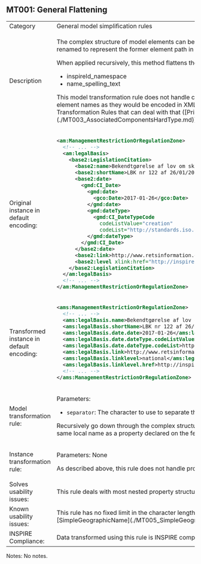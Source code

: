 ## MT001: General Flattening

<table>
<tr>
<td>Category</td>
<td>General model simplification rules</td>
</tr>
<tr>
<td>Description</td>
<td><p>The complex structure of model elements can be reduced by applying a flattening method. The principle of the flattening is to derive a flat model structure by moving the nested child elements to its parent. The elements can be renamed to represent the former element path in the name of the resulting element and to avoid naming conflicts. The cardinality of the derived elements should be calculated from the cardinalities of the former element path.</p> 
<p>When applied recursively, this method flattens the structure of multiple levels and will result in properties such as these:</p>
<ul>
    <li>inspireId_namespace</li>
    <li>name_spelling_text</li>
</ul>
<p>This model transformation rule does not handle cardinalities greater than 1; it thus does not introduce any numeric elements into the new property name to account for multiple occurences. It also does not make use of the element names as they would be encoded in XML to keep the resulting proeprty names shorter. In most cases outside the use of substitution groups, this does not lead to issues. These should be resolved using any of the three Transformation Rules that can deal with that ([Primitive Array](./MT002_ExtractPrimitiveArray.md), [Associations to Soft Typed properties](./MT004_AssociatedComponentsSoftType.md), [Associations to Hard Typed properties](./MT003_AssociatedComponentsHardType.md)).</p>
</td>
</tr>
<tr>
<td>Original instance in default encoding:</td>
<td>

```xml
<am:ManagementRestrictionOrRegulationZone>
  <!-- ... -->
  <am:legalBasis>
    <base2:LegislationCitation>
      <base2:name>Bekendtgørelse af lov om skove</base2:name>
      <base2:shortName>LBK nr 122 af 26/01/2017</base2:shortName>
      <base2:date>
        <gmd:CI_Date>
          <gmd:date>
            <gco:Date>2017-01-26</gco:Date>
          </gmd:date>
          <gmd:dateType>
            <gmd:CI_DateTypeCode
              codeListValue="creation"
              codeList="http://standards.iso.org/ittf/PubliclyAvailableStandards/ISO_19139_Schemas/resources/codelist/ML_gmxCodelists.xml#CI_DateTypeCode" />
          </gmd:dateType>
        </gmd:CI_Date>
      </base2:date>
      <base2:link>http://www.retsinformation.dk/eli/lta/2017/122</base2:link>
      <base2:level xlink:href="http://inspire.ec.europa.eu/codelist/LegislationLevelValue/national" xlink:title="national" />
    </base2:LegislationCitation>
  </am:legalBasis>
  <!-- ... -->
</am:ManagementRestrictionOrRegulationZone>
```
   
</td>
</tr>
<tr>
<td>Transformed instance in default encoding:</td>
<td>

```xml
<ams:ManagementRestrictionOrRegulationZone>
  <!-- ... -->
  <ams:legalBasis.name>Bekendtgørelse af lov om skove</ams:legalBasis.name>
  <ams:legalBasis.shortName>LBK nr 122 af 26/01/2017</ams:legalBasis.shortName>
  <ams:legalBasis.date.date>2017-01-26</ams:legalBasis.date.date>
  <ams:legalBasis.date.dateType.codeListValue>creation</ams:legalBasis.date.dateType.codeListValue>
  <ams:legalBasis.date.dateType.codeList>http://standards.iso.org/ittf/PubliclyAvailableStandards/ISO_19139_Schemas/resources/codelist/ML_gmxCodelists.xml#CI_DateTypeCode</ams:legalBasis.date.dateType.codeList>
  <ams:legalBasis.link>http://www.retsinformation.dk/eli/lta/2017/122</ams:legalBasis.link>
  <ams:legalBasis.linklevel>national</ams:legalBasis.linklevel>
  <ams:legalBasis.linklevel.href>http://inspire.ec.europa.eu/codelist/LegislationLevelValue/national</ams:legalBasis.linklevel.href>
  <!-- ... -->
</ams:ManagementRestrictionOrRegulationZone>
``` 

</td>
</tr>
<tr>
<td>Model transformation rule: </td>
<td>
    <p>Parameters:</p> 
    <ul>
        <li><code>separator</code>: The character to use to separate the original property name from the type name of the components.</li>
    </ul>
    <p>Recursively go down through the complex structure of the property and concatenate the local name of the property, using the <code>separator</code> character in between each local name. This rule will drop inherited properties that have the same local name as a property declared on the feature type or property type itself, e.g. <code>gml:name</code> vs. <code>gn:name</code>. Note that Geometry properties are excluded from this rule!</p>
</td>
</tr>
<tr>
<td>Instance transformation rule:</td>
<td><p>Parameters: None</p>
    <p>As described above, this rule does not handle property occurences greater than 1; if more than one instance of a property occur, only the first instance will be kept.</p>
    </td>
</tr>
<tr>
<td>Solves usability issues:</td>
<td>This rule deals with most nested property structures and flattens them, so that the data can be used easily in analysis and visualisation.</td>
</tr>
<tr>
<td>Known usability issues:</td>
<td>This rule has no fixed limit in the character length of the resulting property names. Some of these names can get very long. The rule should thus be combined with others that reduce the likelyhood of that happening, such as [SimpleGeographicName](./MT005_SimpleGeographicName.html).</td>
</tr>
<tr>
<td>INSPIRE Compliance:</td>
<td>Data transformed using this rule is INSPIRE compliant as long as the cardinality of the source data was 0..1 for all affected properties.</td>
</tr>
</table>

Notes: No notes.
